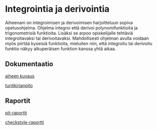 ﻿# Integrointia ja derivointia

Aiheenani on integroimisen ja derivoimisen harjoitteluun sopiva opetusohjelma. Ohjelma integroi että derivoi polynomifunktioita ja trigonometrisiä funktioita. Lisäksi se arpoo opiskelijalle tehtäviä integroitavaksi tai derivoitavaksi. Mahdollisesti ohjelman avulla voidaan myös piirtää kyseisiä funktioita, mieluiten niin, että integroitu tai derivoitu funktio näkyy alkuperäisen funktion kanssa yhtä aikaa.

## Dokumentaatio

[aiheen kuvaus](dokumentaatio/aiheenKuvausJaRakenne.md)

[tuntikirjanpito](dokumentaatio/tuntikirjanpito.md)

## Raportit

[pit-raportti](http://htmlpreview.github.io/?Integrointia/dokumentaatio/pit/201703301707/index.html)

[checkstyle-raportti](http://htmlpreview.github.io/?Integrointia/dokumentaatio/checkstyle/site/checkstyle.html )
